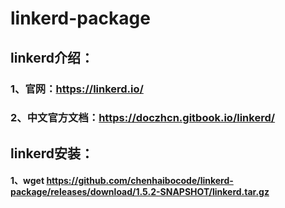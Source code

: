 # linkerd-package

## linkerd介绍：
### 1、官网：https://linkerd.io/
### 2、中文官方文档：https://doczhcn.gitbook.io/linkerd/

## linkerd安装：
#### 1、wget https://github.com/chenhaibocode/linkerd-package/releases/download/1.5.2-SNAPSHOT/linkerd.tar.gz
